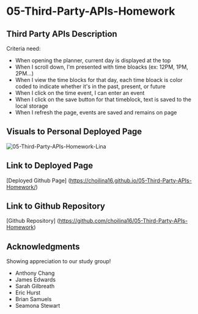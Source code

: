 # 05-Third-Party-APIs-Homework

## Third Party APIs Description 

Criteria need:
* When opening the planner, current day is displayed at the top
* When I scroll down, I'm presented with time bloacks (ex: 12PM, 1PM, 2PM...)
* When I view the time blocks for that day, each time bloack is color coded to indicate whether it's in the past, present, or future
* When I click on the time event, I can enter an event
* When I click on the save button for that timeblock, text is saved to the local storage
* When I refresh the page, events are saved and remains on page 

## Visuals to Personal Deployed Page
![05-Third-Party-APIs-Homework-Lina](https://user-images.githubusercontent.com/100983245/161391335-cfa55486-dfa8-4b70-b578-8ec32e26f807.png)

## Link to Deployed Page
[Deployed Github Page] (https://choilina16.github.io/05-Third-Party-APIs-Homework/)

## Link to Github Repository 
[Github Repository] (https://github.com/choilina16/05-Third-Party-APIs-Homework)

## Acknowledgments 
Showing appreciation to our study group! 
* Anthony Chang
* James Edwards
* Sarah Gilbreath
* Eric Hurst
* Brian Samuels
* Seamona Stewart
